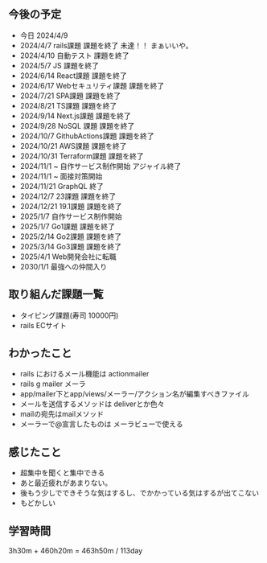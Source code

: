 ## 今後の予定
- 今日 2024/4/9
- 2024/4/7 rails課題 課題を終了 未達！！ まぁいいや。
- 2024/4/10 自動テスト 課題を終了
- 2024/5/7 JS 課題を終了
- 2024/6/14 React課題 課題を終了
- 2024/6/17 Webセキュリティ課題 課題を終了
- 2024/7/21 SPA課題 課題を終了
- 2024/8/21 TS課題 課題を終了
- 2024/9/14 Next.js課題 課題を終了
- 2024/9/28 NoSQL 課題 課題を終了
- 2024/10/7 GithubActions課題 課題を終了
- 2024/10/21 AWS課題 課題を終了
- 2024/10/31 Terraform課題 課題を終了
- 2024/11/1 ~ 自作サービス制作開始 アジャイル終了
- 2024/11/1 ~ 面接対策開始
- 2024/11/21 GraphQL 終了
- 2024/12/7 23課題 課題を終了
- 2024/12/21 19.1課題 課題を終了
- 2025/1/7 自作サービス制作開始
- 2025/1/7 Go1課題 課題を終了
- 2025/2/14 Go2課題 課題を終了
- 2025/3/14 Go3課題 課題を終了
- 2025/4/1 Web開発会社に転職
- 2030/1/1 最強への仲間入り

## 取り組んだ課題一覧
- タイピング課題(寿司 10000円)
- rails ECサイト 
## わかったこと
- rails におけるメール機能は actionmailer
- rails g mailer メーラ
- app/mailer下とapp/views/メーラー/アクション名が編集すべきファイル
- メールを送信するメソッドは deliverとか色々
- mailの宛先はmailメソッド
- メーラーで@宣言したものは メーラビューで使える
## 感じたこと
- 超集中を聞くと集中できる
- あと最近疲れがあまりない。
- 後もう少しでできそうな気はするし、でかかっている気はするが出てこない
- もどかしい 
## 学習時間
3h30m + 460h20m 
= 463h50m / 113day
